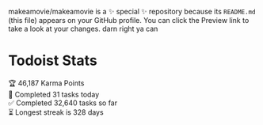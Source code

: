 makeamovie/makeamovie is a ✨ special ✨ repository because its `README.md` (this file) appears on your GitHub profile.
You can click the Preview link to take a look at your changes. darn right ya can

# Todoist Stats

<!-- TODO-IST:START -->
🏆  46,187 Karma Points           
🌸  Completed 31 tasks today           
✅  Completed 32,640 tasks so far           
⏳  Longest streak is 328 days
<!-- TODO-IST:END -->